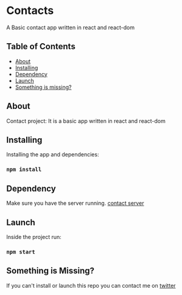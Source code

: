 <h1>Contacts</h1>
<p>A Basic contact app written in react and react-dom</p>

## Table of Contents

- [About](#about)
- [Installing](#installing)
- [Dependency](#dependency)
- [Launch](#launch)
- [Something is missing?](#something-is-missing)

## About
Contact project: It is a basic app written in react and react-dom

## Installing
Installing the app and dependencies:
### `npm install`

## Dependency
Make sure you have the server running. [contact server](https://github.com/hlebon/reactnd-contacts-server)

## Launch
Inside the project run:
### `npm start`

## Something is Missing?
If you can't install or launch this repo you can contact me on [twitter](https://twitter.com/hanslgarcia)
